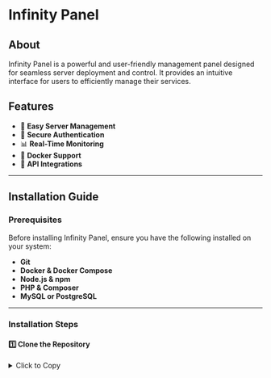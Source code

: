 # **Infinity Panel**  

## **About**  
Infinity Panel is a powerful and user-friendly management panel designed for seamless server deployment and control. It provides an intuitive interface for users to efficiently manage their services.  

## **Features**  
- 🚀 **Easy Server Management**  
- 🔐 **Secure Authentication**  
- 📊 **Real-Time Monitoring**  
- 🐳 **Docker Support**  
- 🔗 **API Integrations**  

---

## **Installation Guide**  

### **Prerequisites**  
Before installing Infinity Panel, ensure you have the following installed on your system:  
- **Git**  
- **Docker & Docker Compose**  
- **Node.js & npm**  
- **PHP & Composer**  
- **MySQL or PostgreSQL**  

---

### **Installation Steps**  

#### **1️⃣ Clone the Repository**  
<details>
<summary>Click to Copy</summary>

```bash
git clone https://github.com/GlitchBoyopyt/Infinity_Links.git
cd Infinity_Links


### Installation Steps

#### 1. Clone the Repository
```bash
git clone https://github.com/GlitchBoyopyt/Infinity_Links.git
cd Infinity_Links
```

#### 2. Set Up Environment Variables
Copy the example environment file and configure it according to your setup:
```bash
cp .env.example .env
nano .env  # Edit database credentials and other settings
```

#### 3. Install Backend Dependencies
```bash
cd backend
composer install
php artisan key:generate
php artisan migrate --seed
```

#### 4. Set Up Frontend
```bash
cd ../frontend
npm install
npm run build
```

#### 5. Run Docker Containers (Optional)
If you prefer using Docker for deployment:
```bash
docker-compose up -d
```

#### 6. Start the Panel
```bash
php artisan serve  # Start Laravel backend
npm run dev        # Start Vue frontend
```

## Deployment
For production deployment, consider using:
- **Vercel / Netlify** for the frontend
- **DigitalOcean / AWS / VPS** for the backend
- **Nginx / Apache** as a reverse proxy

## Contributing
Pull requests are welcome! Feel free to fork the repository and submit improvements.

## License
This project is licensed under the MIT License.

## Contact
For support, reach out via GitHub Issues or contact the project owner.

